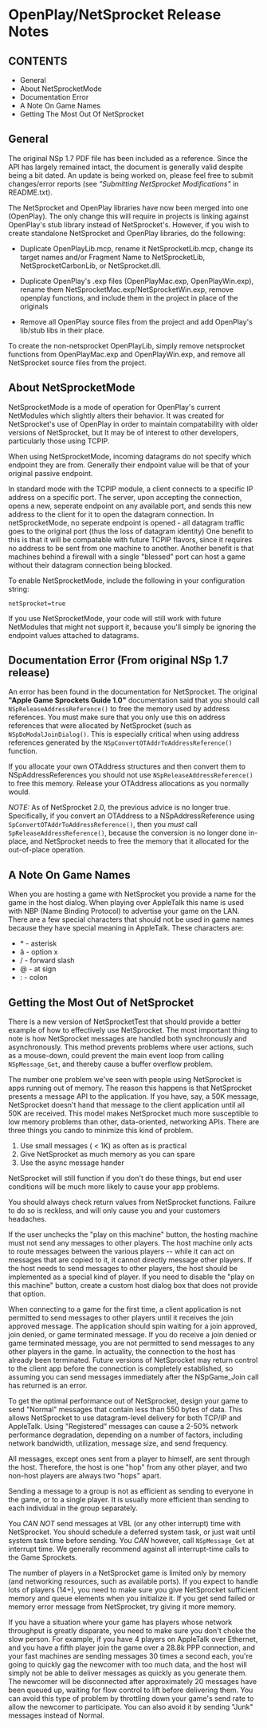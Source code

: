 
# OpenPlay/NetSprocket Release Notes

## CONTENTS

- General
- About NetSprocketMode
- Documentation Error
- A Note On Game Names
- Getting The Most Out Of NetSprocket

## General

The original NSp 1.7 PDF file has been included as a reference. Since the API has largely remained intact, the document is generally valid despite being a bit dated. An update is being worked on, please feel free to submit changes/error reports (see _"Submitting NetSprocket Modifications"_ in README.txt).

The NetSprocket and OpenPlay libraries have now been merged into one (OpenPlay). The only change this will require in projects is linking against OpenPlay's stub library instead of NetSprocket's. However, if you wish to create standalone NetSprocket and OpenPlay libraries, do the following:

- Duplicate OpenPlayLib.mcp, rename it NetSprocketLib.mcp, change its target names and/or Fragment Name to NetSprocketLib, NetSprocketCarbonLib, or NetSprocket.dll.

- Duplicate OpenPlay's .exp files (OpenPlayMac.exp, OpenPlayWin.exp), rename them NetSprocketMac.exp/NetSprocketWin.exp, remove openplay functions, and include them in the project in place of the originals

- Remove all OpenPlay source files from the project and add OpenPlay's lib/stub libs in their place.

To create the non-netsprocket OpenPlayLib, simply remove netsprocket functions from OpenPlayMac.exp and OpenPlayWin.exp, and remove all NetSprocket source files from the project.


## About NetSprocketMode

NetSprocketMode is a mode of operation for OpenPlay's current NetModules which slightly alters their behavior. It was created for NetSprocket's use of OpenPlay in order to maintain compatability with older versions of NetSprocket, but It may be of interest to other developers, particularly those using TCPIP. 

When using NetSprocketMode, incoming datagrams do not specify which endpoint they are from. Generally their endpoint value will be that of your original passive endpoint. 

In standard mode with the TCPIP module, a client connects to a specific IP address on a specific port. The server, upon accepting the connection, opens a new, seperate endpoint on any available port, and sends this new address to the client for it to open the datagram connection. In netSprocketMode, no seperate endpoint is opened - all datagram traffic goes to the original port (thus the loss of datagram identity) One benefit to this is that it will be compatable with future TCPIP flavors, since it requires no address to be sent from one machine to another. Another benefit is that machines behind a firewall with a single "blessed" port can host a game without their datagram connection being blocked.

To enable NetSprocketMode, include the following in your configuration string:

	netSprocket=true

If you use NetSprocketMode, your code will still work with future NetModules that might not support it, because you'll simply be ignoring the endpoint values attached to datagrams.

## Documentation Error (From original NSp 1.7 release)

An error has been found in the documentation for NetSprocket. The original __"Apple Game Sprockets Guide 1.0"__ documentation said that you should call `NSpReleaseAddressReference()` to free the memory used by address references. You must make sure that you only use this on address references that were allocated by NetSprocket (such as `NSpDoModalJoinDialog()`. This is especially critical when using address references generated by the `NSpConvertOTAddrToAddressReference()` function.

If you allocate your own OTAddress structures and then convert them to NSpAddressReferences you should not use `NSpReleaseAddressReference()` to free this memory. Release your OTAddress allocations as you normally would.

*NOTE:* As of NetSprocket 2.0, the previous advice is no longer true. Specifically, if you convert an OTAddress to a NSpAddressReference using `SpConvertOTAddrToAddressReference()`, then you *must* call `SpReleaseAddressReference()`, because the conversion is no longer done in-place, and NetSprocket needs to free the memory that it allocated for the out-of-place operation.


## A Note On Game Names

When you are hosting a game with NetSprocket you provide a name for the game in the host dialog. When playing over AppleTalk this name is used with NBP (Name Binding Protocol) to advertise your game on the LAN. There are a few special characters that should not be used in game names because they have special meaning in AppleTalk. These characters are:

- \* - asterisk
- â - option x
- / - forward slash
- @ - at sign
- : - colon

## Getting the Most Out of NetSprocket

There is a new version of NetSprocketTest that should provide a better example of how to effectively use NetSprocket. The most important thing to note is how NetSprocket messages are handled both synchronously and asynchronously. This method prevents problems where user actions, such as a mouse-down, could prevent the main event loop from calling `NSpMessage_Get`, and thereby cause a buffer overflow problem.

The number one problem we've seen with people using NetSprocket is apps running out of memory. The reason this happens is that NetSprocket presents a message API to the application. If you have, say, a 50K message, NetSprocket doesn't hand that message to the client application until all 50K are received. This model makes NetSprocket much more susceptible to low memory problems than other, data-oriented, networking APIs. There are three things you cando to minimize this kind of problem.

1. Use small messages ( < 1K) as often as is practical
2. Give NetSprocket as much memory as you can spare
3. Use the async message hander
	
NetSprocket will still function if you don't do these things, but end user conditions will be much more likely to cause your app problems.

You should always check return values from NetSprocket functions. Failure to do so is reckless, and will only cause you and your customers headaches.

If the user unchecks the "play on this machine" button, the hosting machine must not send any messages to other players. The host machine only acts to  route messages between the various players -- while it can act on messages that are copied to it, it cannot directly message other players. If the host  needs to send messages to other players, the host should be implemented as a special kind of player. If you need to disable the "play on this machine" button, create a custom host dialog box that does not provide that option.

When connecting to a game for the first time, a client application is not permitted to send messages to other players until it receives the join approved message. The application should spin waiting for a join approved, join denied, or game terminated message. If you do receive a join denied or game terminated message, you are not permitted to send messages to any other players in the game. In actuality, the connection to the host has already been terminated. Future versions of NetSprocket may return control to the client app before the connection is completely established, so assuming you can send messages immediately after the NSpGame_Join call has returned is an error.

To get the optimal performance out of NetSprocket, design your game to send "Normal" messages that contain less than 550 bytes of data. This allows NetSprocket to use datagram-level delivery for both TCP/IP and AppleTalk. Using "Registered" messages can cause a 2-50% network performance degradation, depending on a number of factors, including network bandwidth, utilization, message size, and send frequency.

All messages, except ones sent from a player to himself, are sent through the host. Therefore, the host is one "hop" from any other player, and two non-host players are always two "hops" apart.

Sending a message to a group is not as efficient as sending to everyone in the game, or to a single player. It is usually more efficient than sending to each individual in the group separately.

You *CAN NOT* send messages at VBL (or any other interrupt) time with NetSprocket. You should schedule a deferred system task, or just wait until system task time before sending. You *CAN* however, call `NSpMessage_Get` at interrupt time. We generally recommend against all interrupt-time calls to the Game Sprockets.

The number of players in a NetSprocket game is limited only by memory (and networking resources, such as available ports). If you expect to handle lots of players (14+), you need to make sure you give NetSprocket sufficient memory and queue elements when you initialize it. If you get send failed or memory error message from NetSprocket, try giving it more memory.

If you have a situation where your game has players whose network throughput is greatly disparate, you need to make sure you don't choke the slow person. For example, if you have 4 players on AppleTalk over Ethernet, and you have a fifth player join the game over a 28.8k PPP connection, and your fast machines are sending messages 30 times a second each, you're going to quickly gag the newcomer with too much data, and the host will simply not be able to deliver messages as quickly as you generate them. The newcomer will be disconnected after approximately 20 messages have been queued up, waiting for flow control to lift before delivering them. You can avoid this type of problem by throttling down your game's send rate to allow the newcomer to participate. You can also avoid it by sending "Junk" messages instead of Normal.

